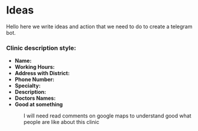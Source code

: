 <h1>Ideas</h1>

<p>Hello here we write ideas and action that we need to do to create a telegram bot.</p>

<h3>Clinic description style:</h3> 

<ul>
    <li><b>Name:</b> </li>
    <li><b>Working Hours:</b> </li>
    <li><b>Address with District:</b> </li>
    <li><b>Phone Number:</b> </li>
    <li><b>Specialty:</b> </li>
    <li><b>Description:</b> </li>
    <li><b>Doctors Names:</b></li>
    <li><b>Good at something </b></li>
<ul>
<p>I will need read comments on google maps to understand good what people are like about this clinic</p>
          

